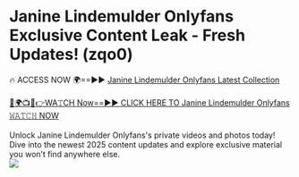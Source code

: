 # Janine Lindemulder Onlyfans Exclusive Content Leak - Fresh Updates! (zqo0)

🔥 ACCESS NOW 🌍==►► <a href="https://tinyurl.com/kvy9nzfs" rel="nofollow">Janine Lindemulder Onlyfans Latest Collection</a>
<br><br>
[🔴🌍📺📱👉WA𝚃CH Now==►► CLICK HERE TO Janine Lindemulder Onlyfans 𝚆𝙰𝚃𝙲𝙷 NOW](https://tinyurl.com/kvy9nzfs)
<br><br>
Unlock Janine Lindemulder Onlyfans's private videos and photos today! Dive into the newest 2025 content updates and explore exclusive material you won’t find anywhere else.
<br>
<a href="https://tinyurl.com/kvy9nzfs" rel="nofollow" data-target="animated-image.originalLink"><img src="https://camo.githubusercontent.com/8a4f000d20f83aca3bf7ec5f350d767afa0574a8a352519fd8cfa583a6f93a33/68747470733a2f2f692e696d6775722e636f6d2f644a486b345a712e676966" data-canonical-src="https://i.imgur.com/dJHk4Zq.gif" style="max-width: 100%; display: inline-block;" data-target="animated-image.originalImage"></a>
<br>
